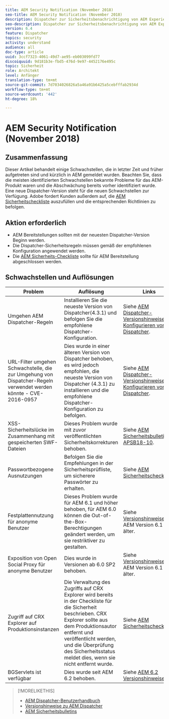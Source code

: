 ```yaml
---
title: AEM Security Notification (November 2018)
seo-title: AEM Security Notification (November 2018)
description: Dispatcher zur Sicherheitsbenachrichtigung von AEM Experience Manager
seo-description: Dispatcher zur Sicherheitsbenachrichtigung von AEM Experience Manager
version: 6.4
feature: Dispatcher
topics: security
activity: understand
audience: all
doc-type: article
uuid: 3ccf7323-4061-49d7-ae95-eb003099fd77
discoiquuid: 9d181b3e-fbd5-476d-9e97-4452176e495c
topic: Sicherheit
role: Architekt
level: Anfänger
translation-type: tm+mt
source-git-commit: 7d7034026826a5a46a91b6425a5cebfffab2934d
workflow-type: tm+mt
source-wordcount: '442'
ht-degree: 18%

---
```



# AEM Security Notification (November 2018)

## Zusammenfassung

Dieser Artikel behandelt einige Schwachstellen, die in letzter Zeit und früher aufgetreten sind und kürzlich in AEM gemeldet wurden. Beachten Sie, dass die meisten identifizierten Schwachstellen bekannte Probleme für das AEM-Produkt waren und die Abschwächung bereits vorher identifiziert wurde. Eine neue Dispatcher-Version steht für die neuen Schwachstellen zur Verfügung. Adobe fordert Kunden außerdem auf, die [AEM Sicherheitscheckliste](https://helpx.adobe.com/experience-manager/6-5/sites/administring/using/security-checklist.html) auszufüllen und die entsprechenden Richtlinien zu befolgen.

## Aktion erforderlich

* AEM Bereitstellungen sollten mit der neuesten Dispatcher-Version Beginn werden.
* Die Dispatcher-Sicherheitsregeln müssen gemäß der empfohlenen Konfiguration angewendet werden.
* Die [AEM Sicherheits-Checkliste](https://helpx.adobe.com/experience-manager/6-5/sites/administering/using/security-checklist.html) sollte für AEM Bereitstellung abgeschlossen werden.

## Schwachstellen und Auflösungen

| Problem | Auflösung | Links |
|-------|------------|-------|
| Umgehen AEM Dispatcher-Regeln | Installieren Sie die neueste Version von Dispatcher(4.3.1) und befolgen Sie die empfohlene Dispatcher-Konfiguration. | Siehe [AEM Dispatcher-Versionshinweise](https://helpx.adobe.com/de/experience-manager/dispatcher/release-notes.html) und [Konfigurieren von Dispatcher](https://helpx.adobe.com/de/experience-manager/dispatcher/using/dispatcher-configuration.html). |
| URL-Filter umgehen Schwachstelle, die zur Umgehung von Dispatcher-Regeln verwendet werden könnte - CVE-2016-0957 | Dies wurde in einer älteren Version von Dispatcher behoben, es wird jedoch empfohlen, die neueste Version von Dispatcher (4.3.1) zu installieren und die empfohlene Dispatcher-Konfiguration zu befolgen. | Siehe [AEM Dispatcher-Versionshinweise](https://helpx.adobe.com/experience-manager/dispatcher/release-notes.html) und [Konfigurieren von Dispatcher](https://helpx.adobe.com/experience-manager/dispatcher/using/dispatcher-configuration.html). |
| XSS-Sicherheitslücke im Zusammenhang mit gespeicherten SWF-Dateien | Dieses Problem wurde mit zuvor veröffentlichten Sicherheitskorrekturen behoben. | Siehe [AEM Sicherheitsbulletin APSB18-10](https://helpx.adobe.com/security/products/experience-manager/apsb18-10.html). |
| Passwortbezogene Ausnutzungen | Befolgen Sie die Empfehlungen in der Sicherheitsprüfliste, um sicherere Passwörter zu erhalten. | Siehe [AEM Sicherheitscheckliste](https://helpx.adobe.com/experience-manager/6-5/sites/administering/using/security-checklist.html) |
| Festplattennutzung für anonyme Benutzer | Dieses Problem wurde für AEM 6.1 und höher behoben, für AEM 6.0 können die Out-of-the-Box-Berechtigungen geändert werden, um sie restriktiver zu gestalten. | Siehe [Versionshinweise](https://experienceleague.adobe.com/docs/experience-manager-release-information/aem-release-updates/previous-updates/aem-previous-versions.html?lang=de#how-to-install-documentation-package)für AEM Version 6.1 und älter. |
| Exposition von Open Social Proxy für anonyme Benutzer | Dies wurde in Versionen ab 6.0 SP2 behoben. | Siehe [Versionshinweise](https://helpx.adobe.com/experience-manager/aem-previous-versions.html) für AEM Version 6.1 und älter. |
| Zugriff auf CRX Explorer auf Produktionsinstanzen | Die Verwaltung des Zugriffs auf CRX Explorer wird bereits in der Checkliste für die Sicherheit beschrieben. CRX Explorer sollte aus dem Produktionsautor entfernt und veröffentlicht werden, und die Überprüfung des Sicherheitsstatus meldet dies, wenn sie nicht entfernt wurde. | Siehe [AEM Sicherheitscheckliste](https://helpx.adobe.com/experience-manager/6-4/sites/administring/using/security-checklist.html). |
| BGServlets ist verfügbar | Dies wurde seit AEM 6.2 behoben. | Siehe [AEM 6.2 Versionshinweise](https://helpx.adobe.com/de/experience-manager/6-2/release-notes.html) |

>[!MORELIKETHIS]
>
>* [AEM Dispatcher-Benutzerhandbuch](https://helpx.adobe.com/experience-manager/dispatcher/user-guide.html)
>* [Versionshinweise zu AEM Dispatcher](https://helpx.adobe.com/experience-manager/dispatcher/release-notes.html)
>* [AEM Sicherheitsbulletins](https://helpx.adobe.com/security.html#experience-manager)

